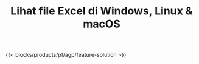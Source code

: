 ﻿---
title: Lihat file Excel di Windows, Linux & macOS 
url: /id/viewer
description: Aplikasi dan API Gratis untuk melihat file XLS, XLSX, XLSB, XLT, XLTX, XLTM, XLSM, dan ODS
---
{{< blocks/products/pf/agp/feature-solution >}} 

